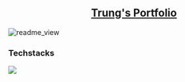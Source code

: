 ## <div align="center"><a href="https://mrtrunq.github.io/portfolio_react">Trung's Portfolio</a></div>

<img src="./public/readme.gif" alt="readme_view" align="center">

### Techstacks

<img src="https://skillicons.dev/icons?i=react,tailwind" />
